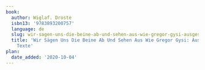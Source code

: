 ```yaml
---
book:
  author: Wiglaf. Droste
  isbn13: '9783893200757'
  language: de
  slug: wir-sagen-uns-die-beine-ab-und-sehen-aus-wie-gregor-gysi-ausgesuchte-neue-texte
  title: 'Wir Sägen Uns Die Beine Ab Und Sehen Aus Wie Gregor Gysi: Ausgesuchte Neue
    Texte'
plan:
  date_added: '2020-10-04'
---
```

